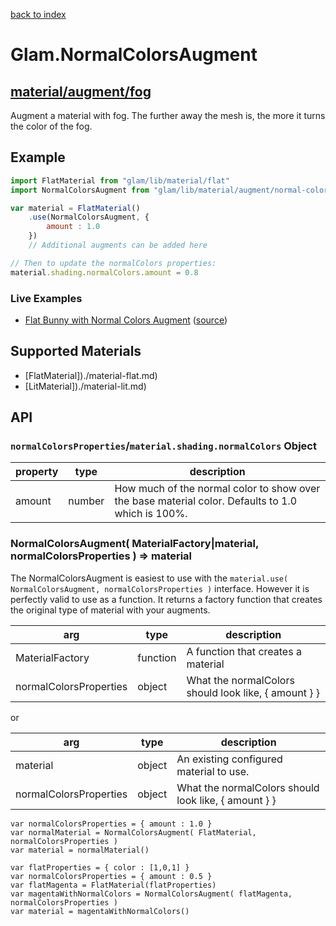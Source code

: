 [back to index](./)
# Glam.NormalColorsAugment
## [material/augment/fog](https://github.com/glamjs/glam/tree/master/lib/material/augment/fog)

Augment a material with fog. The further away the mesh is, the more it turns the color of the fog.

## Example

```js
import FlatMaterial from "glam/lib/material/flat"
import NormalColorsAugment from "glam/lib/material/augment/normal-colors"

var material = FlatMaterial()
	.use(NormalColorsAugment, {
		amount : 1.0
	})
	// Additional augments can be added here

// Then to update the normalColors properties:
material.shading.normalColors.amount = 0.8
```

### Live Examples

* [Flat Bunny with Normal Colors Augment][example-normal-colors] ([source][source-normal-colors])

[example-normal-colors]: http://glamjs.github.io/glam/examples/03-normal-colors/
[source-normal-colors]: https://github.com/glamjs/glam/blob/master/examples/03-normal-colors/normal-colors.js

## Supported Materials

* [FlatMaterial])./material-flat.md)
* [LitMaterial])./material-lit.md)

## API

### `normalColorsProperties`/`material.shading.normalColors` Object

| property | type       | description |
| -------- | ---------- | ----------- |
| amount   | number     | How much of the normal color to show over the base material color. Defaults to 1.0 which is 100%. |


### NormalColorsAugment( MaterialFactory|material, normalColorsProperties  ) => material

The NormalColorsAugment is easiest to use with the `material.use( NormalColorsAugment, normalColorsProperties )` interface.
However it is perfectly valid to use as a function. It returns a factory function that creates
the original type of material with your augments.

| arg             | type     | description |
| --------------- | -------- | ----------- |
| MaterialFactory | function | A function that creates a material |
| normalColorsProperties  | object   | What the normalColors should look like, { amount } }

or

| arg             | type     | description |
| --------------- | -------- | ----------- |
| material        | object   | An existing configured material to use. |
| normalColorsProperties | object | What the normalColors should look like, { amount } }


```
var normalColorsProperties = { amount : 1.0 }
var normalMaterial = NormalColorsAugment( FlatMaterial, normalColorsProperties )
var material = normalMaterial()
```

```
var flatProperties = { color : [1,0,1] }
var normalColorsProperties = { amount : 0.5 }
var flatMagenta = FlatMaterial(flatProperties)
var magentaWithNormalColors = NormalColorsAugment( flatMagenta, normalColorsProperties )
var material = magentaWithNormalColors()
```